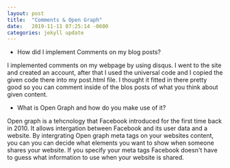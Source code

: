 ```yaml
---
layout: post
title:  "Comments & Open Graph"
date:   2019-11-11 07:25:14 -0600
categories: jekyll update
---
```

- How did I implement Comments on my blog posts?

I implemented comments on my webpage by using disqus. I went to the site and created an account, after that I used the universal code and I copied the given code there into my post.html file. I thought it fitted in there pretty good so you can comment inside of the blos posts of what you think about given content.


- What is Open Graph and how do you make use of it?

Open graph is a tehcnology that Facebook introduced for the first time back in 2010. It allows intergation between Facebook and its user data and a website. By intergrating Open graph meta tags on your websites content, you can you can decide what elements you want to show when someone shares your website. If you specify your meta tags Facebook doesn't have to guess what information to use when your website is shared. 
